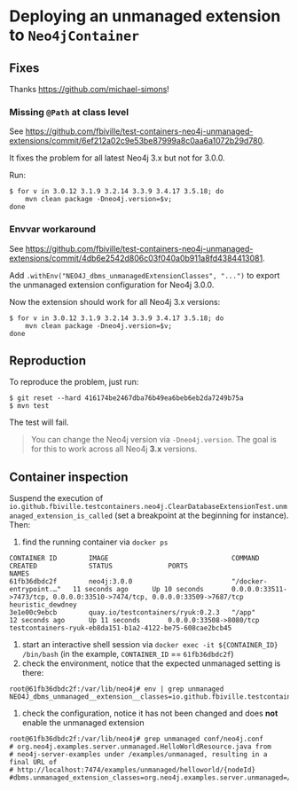 # Deploying an unmanaged extension to `Neo4jContainer`

## Fixes

Thanks https://github.com/michael-simons!

### Missing `@Path` at class level

See https://github.com/fbiville/test-containers-neo4j-unmanaged-extensions/commit/6ef212a02c9e53be87999a8c0aa6a1072b29d780.

It fixes the problem for all latest Neo4j 3.x but not for 3.0.0.

Run:
```shell
$ for v in 3.0.12 3.1.9 3.2.14 3.3.9 3.4.17 3.5.18; do 
	mvn clean package -Dneo4j.version=$v; 
done
```

### Envvar workaround

See https://github.com/fbiville/test-containers-neo4j-unmanaged-extensions/commit/4db6e2542d806c03f040a0b911a8fd4384413081.

Add `.withEnv("NEO4J_dbms_unmanagedExtensionClasses", "...")` to export the unmanaged extension configuration for Neo4j 3.0.0.

Now the extension should work for all Neo4j 3.x versions:
```shell
$ for v in 3.0.12 3.1.9 3.2.14 3.3.9 3.4.17 3.5.18; do 
	mvn clean package -Dneo4j.version=$v; 
done
```

## Reproduction

To reproduce the problem, just run:

```shell
$ git reset --hard 416174be2467dba76b49ea6beb6eb2da7249b75a
$ mvn test
```

The test will fail.

> You can change the Neo4j version via `-Dneo4j.version`. The goal is for this to work across all Neo4j **3.x** versions.

## Container inspection

Suspend the execution of `io.github.fbiville.testcontainers.neo4j.ClearDatabaseExtensionTest.unmanaged_extension_is_called` (set a breakpoint at the beginning for instance).
Then:

1. find the running container via `docker ps`
```
CONTAINER ID        IMAGE                               COMMAND                  CREATED             STATUS              PORTS                                                                       NAMES
61fb36dbdc2f        neo4j:3.0.0                         "/docker-entrypoint.…"   11 seconds ago      Up 10 seconds       0.0.0.0:33511->7473/tcp, 0.0.0.0:33510->7474/tcp, 0.0.0.0:33509->7687/tcp   heuristic_dewdney
3e1e00c9ebcb        quay.io/testcontainers/ryuk:0.2.3   "/app"                   12 seconds ago      Up 11 seconds       0.0.0.0:33508->8080/tcp                                                     testcontainers-ryuk-eb8da151-b1a2-4122-be75-608cae2bcb45
```
1. start an interactive shell session via `docker exec -it ${CONTAINER_ID} /bin/bash` (in the example, `CONTAINER_ID` == `61fb36dbdc2f`)
1. check the environment, notice that the expected unmanaged setting is there:
```
root@61fb36dbdc2f:/var/lib/neo4j# env | grep unmanaged
NEO4J_dbms_unmanaged__extension__classes=io.github.fbiville.testcontainers.neo4j=/ext
```
1. check the configuration, notice it has not been changed and does **not** enable the unmanaged extension
```
root@61fb36dbdc2f:/var/lib/neo4j# grep unmanaged conf/neo4j.conf
# org.neo4j.examples.server.unmanaged.HelloWorldResource.java from
# neo4j-server-examples under /examples/unmanaged, resulting in a final URL of
# http://localhost:7474/examples/unmanaged/helloworld/{nodeId}
#dbms.unmanaged_extension_classes=org.neo4j.examples.server.unmanaged=/examples/unmanaged
```
